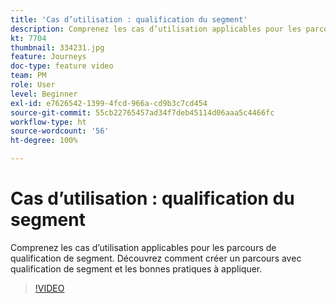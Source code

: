 ```yaml
---
title: 'Cas d’utilisation : qualification du segment'
description: Comprenez les cas d’utilisation applicables pour les parcours de qualification de segment. Découvrez comment créer un parcours avec qualification de segment et les bonnes pratiques à appliquer.
kt: 7704
thumbnail: 334231.jpg
feature: Journeys
doc-type: feature video
team: PM
role: User
level: Beginner
exl-id: e7626542-1399-4fcd-966a-cd9b3c7cd454
source-git-commit: 55cb22765457ad34f7deb45114d06aaa5c4466fc
workflow-type: ht
source-wordcount: '56'
ht-degree: 100%

---
```


# Cas d’utilisation : qualification du segment

Comprenez les cas d’utilisation applicables pour les parcours de qualification de segment. Découvrez comment créer un parcours avec qualification de segment et les bonnes pratiques à appliquer.

>[!VIDEO](https://video.tv.adobe.com/v/334231?quality=12)
